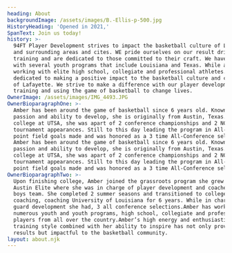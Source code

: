 ```yaml
---
heading: About
backgroundImage: /assets/images/B.-Ellis-p-500.jpg
HistoryHeading: 'Opened in 2021,'
SpanText: Join us today!
history: >-
  94FT Player Development strives to impact the basketball culture of Lafayette
  and surrounding areas and cites. WE pride ourselves on our result driven
  training and are dedicated to those committed to their craft. We have worked
  with several youth programs that include Louisiana and Texas. While also
  working with elite high school, collegiate and professional athletes. 94FT is
  dedicated to making a positive impact to the basketball culture and community
  of Lafayette. We strive to make a difference with our player development
  training and using the game of basketball to change lives.
OwnerImage: /assets/images/IMG_4493.JPG
OwnerBioparagraphOne: >-
  Amber has been around the game of basketball since 6 years old. Known for her
  passion and ability to develop, she is originally from Austin, Texas. In
  college at UTSA, she was apart of 2 conference championships and 2 NCAA
  tournament appearances. Still to this day leading the program in All-Time 3
  point field goals made and was honored as a 3 time All-Conference selection.
  Amber has been around the game of basketball since 6 years old. Known for her
  passion and ability to develop, she is originally from Austin, Texas. In
  college at UTSA, she was apart of 2 conference championships and 2 NCAA
  tournament appearances. Still to this day leading the program in All-Time 3
  point field goals made and was honored as a 3 time All-Conference selection.
OwnerBioparagraphTwo: >-
  Upon finishing college, Amber joined the grassroots program she grew up in
  Austin Elite where she was in charge of player development and coached the 17u
  boys team. She completed 2 summer seasons and transitioned to college
  coaching, coaching University of Louisiana for 6 years. While in charge of the
  guard development she had, 3 all conference selections.Amber has worked with
  numerous youth and youth programs, high school, collegiate and professional
  players from all over the country.Amber’s high energy and enthusiastic
  training style combined with her ability to inspire has not only proven
  results but impactful to the basketball community.
layout: about.njk
---
```


